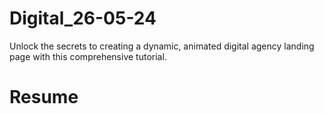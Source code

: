 # Digital_26-05-24
Unlock the secrets to creating a dynamic, animated digital agency landing page with this comprehensive tutorial.
# Resume
